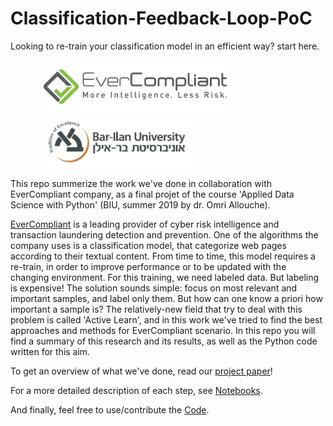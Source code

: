 # Classification-Feedback-Loop-PoC
Looking to re-train your classification model in an efficient way? start here.




<p float="center">
 <img src="Resources/EverCompliantLOGO.png" width="300" hspace="50"/> 
 <img src="Resources/BarIlanLOGO.jpg" width="240" hspace="50"/> 
</p>
   
This repo summerize the work we've done in collaboration with EverCompliant company, as a final projet of the course 'Applied Data Science with Python' (BIU, summer 2019 by dr. Omri Allouche). 

[EverCompliant](https://evercompliant.com) is a leading provider of cyber risk intelligence and transaction laundering detection and prevention. One of the algorithms the company uses is a classification model, that categorize web pages according to their textual content. From time to time, this model requires a re-train, in order to improve performance or to be updated with the changing environment. For this training, we need labeled data. But labeling is expensive!
The solution sounds simple: focus on most relevant and important samples, and label only them. But how can one know a priori how important a sample is? The relatively-new field that try to deal with this problem is called 'Active Learn', and in this work we've tried to find the best approaches and methods for EverCompliant scenario. In this repo you will find a summary of this research and its results, as well as the Python code written for this aim.


To get an overview of what we've done, read our [project paper](ProjectPaper.ipynb)!

For a more detailed description of each step, see [Notebooks](Notebooks/README.rm).

And finally, feel free to use/contribute the [Code](Code/README.rm).
